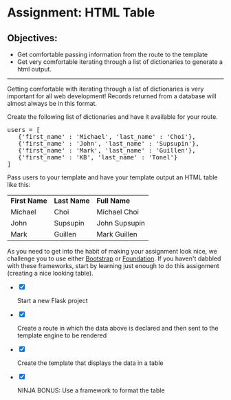 <div class="module_description active_lesson_with_video ">
									
<h1>Assignment: HTML Table</h1>
<h2>Objectives:</h2>
<ul>
    <li>Get comfortable passing information from the route to the template</li>
    <li>Get very comfortable iterating through a list of dictionaries to generate a html output.</li>
</ul>
<hr>
<p>Getting comfortable with iterating through a list of dictionaries is very important for all web development! Records returned from a database will almost always be in this format.</p>
<p>Create the following list of dictionaries and have it available for your route.</p>
<pre class="rainbow" data-language="python">users <span class="keyword operator from-rainbow">=</span> [
   {'first_name' : <span class="string from-rainbow">'Michael'</span>, <span class="string from-rainbow">'last_name'</span> : <span class="string from-rainbow">'Choi'</span>},
   {'first_name' : <span class="string from-rainbow">'John'</span>, <span class="string from-rainbow">'last_name'</span> : <span class="string from-rainbow">'Supsupin'</span>},
   {'first_name' : <span class="string from-rainbow">'Mark'</span>, <span class="string from-rainbow">'last_name'</span> : <span class="string from-rainbow">'Guillen'</span>},
   {'first_name' : <span class="string from-rainbow">'KB'</span>, <span class="string from-rainbow">'last_name'</span> : <span class="string from-rainbow">'Tonel'</span>}
]
</pre>
<p>Pass users to your template and have your template output an HTML table like this:</p>
<table id="table80033">
<tbody>
<tr>
 <td>
  <strong>First Name</strong>
 </td>
 <td>
  <strong>Last Name</strong>
 </td>
 <td>
  <strong>Full Name</strong>
 </td>
</tr>
<tr>
 <td>Michael</td>
 <td>Choi</td>
 <td>Michael Choi</td>
</tr>
<tr>
 <td>John</td>
 <td>Supsupin</td>
 <td>John Supsupin</td>
</tr>
<tr>
 <td>Mark</td>
 <td>Guillen</td>
 <td>Mark Guillen</td>
</tr>
</tbody>
</table>
<p>As you need to get into the habit of making your assignment look nice, we challenge you to use either <a href="https://getbootstrap.com/" target="_blank">Bootstrap</a> or <a href="https://foundation.zurb.com/" target="_blank">Foundation</a>. If you haven't dabbled with these frameworks, start by learning just enough to do this assignment (creating a nice looking table).</p>
        
</div>

<div class="todo_content">
										<ul class="todo_item_parent">
											<form action="/tracks/submit_todo" method="post" id="form_to_do_items">		
													<li>
														<input type="hidden" name="module_to_do_item_id[]" value="0">	
														<input type="hidden" name="is_completed[]" value="0" class="todo_status">	
														<input type="checkbox" id="todo_item_0" checked="checked" class="todo_check">														
														<label for="todo_item_0" class="todo_list_item">
															<div class="item_checkbox checked"></div>
															<p>Start a new Flask project</p>	
														</label>	
													</li>
													<li>
														<input type="hidden" name="module_to_do_item_id[]" value="1">	
														<input type="hidden" name="is_completed[]" value="0" class="todo_status">	
														<input type="checkbox" id="todo_item_1" checked="checked" class="todo_check">														
														<label for="todo_item_1" class="todo_list_item">
															<div class="item_checkbox checked"></div>
															<p>Create a route in which the data above is declared and then sent to the template engine to be rendered</p>	
														</label>	
													</li>
													<li>
														<input type="hidden" name="module_to_do_item_id[]" value="2">	
														<input type="hidden" name="is_completed[]" value="0" class="todo_status">	
														<input type="checkbox" id="todo_item_2" checked="checked" class="todo_check">														
														<label for="todo_item_2" class="todo_list_item">
															<div class="item_checkbox checked"></div>
															<p>Create the template that displays the data in a table</p>	
														</label>	
													</li>
													<li>
														<input type="hidden" name="module_to_do_item_id[]" value="3">	
														<input type="hidden" name="is_completed[]" value="0" class="todo_status">	
														<input type="checkbox" id="todo_item_3" checked="checked" class="todo_check">														
														<label for="todo_item_3" class="todo_list_item">
															<div class="item_checkbox checked"></div>
															<p>NINJA BONUS: Use a framework to format the table</p>	
														</label>	
													</li>									
												<input type="hidden" name="id" id="task_todo_id" value="5071034">
												<input type="hidden" name="chapter_module_id" value="42700">
												<input type="hidden" name="track_id" value="119">
												<input type="hidden" name="authenticity_token" value="sLO65z81Un8ogC/FYv7u6xcsFvuzeOSgTThZDbHAsxY=">
											</form>
										</ul>
									</div>
